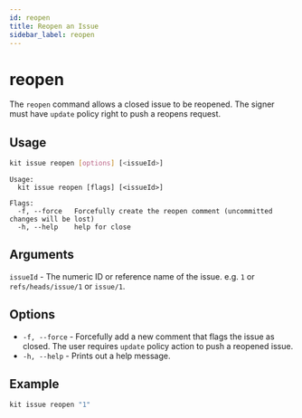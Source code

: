 ```yaml
---
id: reopen
title: Reopen an Issue
sidebar_label: reopen
---
```


# reopen

The `reopen` command allows a closed issue to be reopened. The signer must have `update` policy right to push a reopens request.

## Usage

```bash
kit issue reopen [options] [<issueId>]
```

```text
Usage:
  kit issue reopen [flags] [<issueId>]

Flags:
  -f, --force   Forcefully create the reopen comment (uncommitted changes will be lost)
  -h, --help    help for close
```

## Arguments

`issueId` - The numeric ID or reference name of the issue. e.g. `1` or `refs/heads/issue/1` or `issue/1`.

## Options

* `-f, --force` - Forcefully add a new comment that flags the issue as closed. The user requires  `update` policy action to push a reopened issue. 
* `-h, --help` - Prints out a help message.

## Example

```bash
kit issue reopen "1"
```

